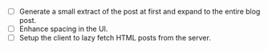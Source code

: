 - [ ] Generate a small extract of the post at first and expand to the entire blog post.
- [ ] Enhance spacing in the UI.
- [ ] Setup the client to lazy fetch HTML posts from the server.
